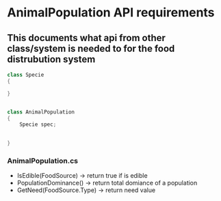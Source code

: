 # AnimalPopulation API requirements

## This documents what api from other class/system is needed to for the food distrubution system

```C#
class Specie
{

}


class AnimalPopulation
{
    Specie spec;

    
}
```

### AnimalPopulation.cs
* IsEdible(FoodSource) -> return true if is edible
* PopulationDominance() -> return total domiance of a population
* GetNeed(FoodSource.Type) -> return need value